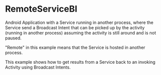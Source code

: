 RemoteServiceBI
===============

Android Application with a Service running in another process, where the Service send a Broadcast Intent that can be picked up by the activity (running in another process) assuming the activity is still around and is not paused.

"Remote" in this example means that the Service is hosted in another process.

This example shows how to get results from a Service back to an invoking Activity using Broadcast Intents.